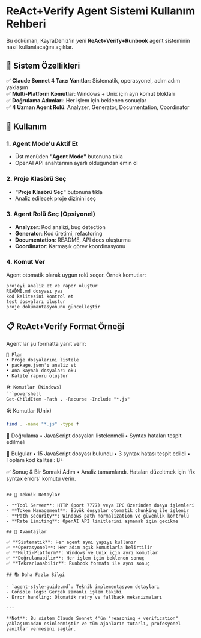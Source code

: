 # ReAct+Verify Agent Sistemi Kullanım Rehberi

Bu döküman, KayraDeniz'in yeni **ReAct+Verify+Runbook** agent sisteminin nasıl kullanılacağını açıklar.

## 🎯 Sistem Özellikleri

✅ **Claude Sonnet 4 Tarzı Yanıtlar**: Sistematik, operasyonel, adım adım yaklaşım  
✅ **Multi-Platform Komutlar**: Windows + Unix için ayrı komut blokları  
✅ **Doğrulama Adımları**: Her işlem için beklenen sonuçlar  
✅ **4 Uzman Agent Rolü**: Analyzer, Generator, Documentation, Coordinator  

## 🚀 Kullanım

### 1. Agent Mode'u Aktif Et

- Üst menüden **"Agent Mode"** butonuna tıkla
- OpenAI API anahtarının ayarlı olduğundan emin ol

### 2. Proje Klasörü Seç

- **"Proje Klasörü Seç"** butonuna tıkla
- Analiz edilecek proje dizinini seç

### 3. Agent Rolü Seç (Opsiyonel)

- **Analyzer**: Kod analizi, bug detection
- **Generator**: Kod üretimi, refactoring  
- **Documentation**: README, API docs oluşturma
- **Coordinator**: Karmaşık görev koordinasyonu

### 4. Komut Ver

Agent otomatik olarak uygun rolü seçer. Örnek komutlar:

```
projeyi analiz et ve rapor oluştur
README.md dosyası yaz
kod kalitesini kontrol et
test dosyaları oluştur
proje dokümantasyonunu güncelleştir
```

## 📋 ReAct+Verify Format Örneği

Agent'lar şu formatta yanıt verir:

```
🧭 Plan
• Proje dosyalarını listele
• package.json'ı analiz et  
• Ana kaynak dosyaları oku
• Kalite raporu oluştur

🛠️ Komutlar (Windows)
```powershell
Get-ChildItem -Path . -Recurse -Include "*.js"
```

🛠️ Komutlar (Unix)

```bash
find . -name "*.js" -type f
```

🧪 Doğrulama
• JavaScript dosyaları listelenmeli
• Syntax hataları tespit edilmeli

🧩 Bulgular
• 15 JavaScript dosyası bulundu
• 3 syntax hatası tespit edildi
• Toplam kod kalitesi: B+

✅ Sonuç & Bir Sonraki Adım
• Analiz tamamlandı. Hataları düzeltmek için 'fix syntax errors' komutu verin.

```

## 🔧 Teknik Detaylar

- **Tool Server**: HTTP (port 7777) veya IPC üzerinden dosya işlemleri
- **Token Management**: Büyük dosyalar otomatik chunking ile işlenir
- **Path Security**: Windows path normalization ve güvenlik kontrolü
- **Rate Limiting**: OpenAI API limitlerini aşmamak için gecikme

## 🎨 Avantajlar

✅ **Sistematik**: Her agent aynı yapıyı kullanır  
✅ **Operasyonel**: Her adım açık komutlarla belirtilir  
✅ **Multi-Platform**: Windows ve Unix için ayrı komutlar  
✅ **Doğrulanabilir**: Her işlem için beklenen sonuç  
✅ **Tekrarlanabilir**: Runbook formatı ile aynı sonuç  

## 📚 Daha Fazla Bilgi

- `agent-style-guide.md`: Teknik implementasyon detayları
- Console logs: Gerçek zamanlı işlem takibi  
- Error handling: Otomatik retry ve fallback mekanizmaları

---

**Not**: Bu sistem Claude Sonnet 4'ün "reasoning + verification" yaklaşımından esinlenmiştir ve tüm ajanların tutarlı, profesyonel yanıtlar vermesini sağlar.
